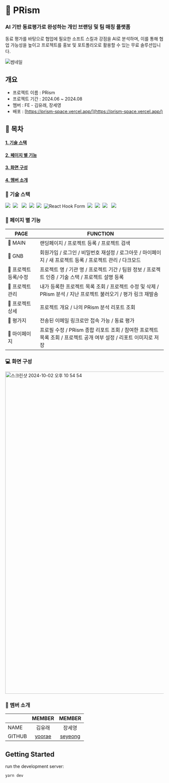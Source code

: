 # 💎 PRism

### AI 기반 동료평가로 완성하는 개인 브랜딩 및 팀 매칭 플랫폼 
동료 평가를 바탕으로 협업에 필요한 소프트 스킬과 강점을 AI로 분석하며, 이를 통해 협업 가능성을 높이고 프로젝트를 홍보 및 포트폴리오로 활용할 수 있는 무료 솔루션입니다.

![썸네일](https://github.com/user-attachments/assets/f8d72a06-3d1b-4533-ada6-bb4913cd9a98)


## 개요

- 프로젝트 이름 : PRism
- 프로젝트 기간 : 2024.06 ~ 2024.08 
- 멤버 : FE - 김유래, 장세영
- 배포 : [https://prism-space.vercel.app/](https://prism-space.vercel.app/)

## 🔖 목차

#### [1. 기술 스택](#기술-스택)

#### [2. 페이지 별 기능](#페이지-별-기능)

#### [3. 화면 구성](#-화면-구성)

#### [4. 멤버 소개](#멤버-소개)

### 🔧 기술 스택

<img src="https://img.shields.io/badge/Next.js-000000?style=flat-square&logo=Next.js&logoColor=white"/>&nbsp;
<img src="https://img.shields.io/badge/TypeScript-3178C6?style=flat-square&logo=TypeScript&logoColor=white"/> &nbsp;
<img src="https://img.shields.io/badge/Yarn-2C8EBB?style=flat-square&logo=Yarn&logoColor=white"/>&nbsp;
<img src="https://img.shields.io/badge/React Query-FF4154?style=flat-square&logo=React Query&logoColor=white"/>&nbsp;
<img src="https://img.shields.io/badge/Axios-5A29E4?style=flat-square&logo=Axios&logoColor=white"/>&nbsp;
<img src="https://img.shields.io/badge/React%20Hook%20Form-EC5990?style=flat-square&logo=React%20Hook%20Form&logoColor=white" alt="React Hook Form"/>&nbsp;
<img src="https://img.shields.io/badge/Tailwind-06B6D4?style=flat-square&logo=tailwindcss&logoColor=white"/>&nbsp;
<img src="https://img.shields.io/badge/shadcnui-000000?style=flat-square&logo=shadcnui&logoColor=white"/>&nbsp;
<img src="https://img.shields.io/badge/Eslint-4B32C3?style=flat-square&logo=Eslint&logoColor=white"/> &nbsp;
<img src="https://img.shields.io/badge/Prettier-F7B93E?style=flat-square&logo=Prettier&logoColor=white"/>&nbsp;

### 📖 페이지 별 기능

| PAGE             | FUNCTION                                                                                                                      |
| ---------------- | ----------------------------------------------------------------------------------------------------------------------------- |
| 📑 MAIN          | 랜딩페이지 / 프로젝트 등록 / 프로젝트 검색                                                                                 |
| 📑 GNB           | 회원가입 / 로그인 / 비밀번호 재설정 / 로그아웃 / 마이페이지 / 새 프로젝트 등록 / 프로젝트 관리 / 다크모드                             |
| 📑 프로젝트 등록/수정| 프로젝트 명 / 기관 명 / 프로젝트 기간 / 팀원 정보 / 프로젝트 인증 / 기술 스택 / 프로젝트 설명 등록 |
| 📑 프로젝트 관리    | 내가 등록한 프로젝트 목록 조회 / 프로젝트 수정 및 삭제 / PRism 분석 / 지난 프로젝트 불러오기 / 평가 링크 재발송                               |
| 📑 프로젝트 상세    | 프로젝트 개요 / 나의 PRism 분석 리포트 조회                                                                                  |
| 📑 평가지          | 전송된 이메일 링크로만 접속 가능 / 동료 평가                                                                            |
| 📑 마이페이지       | 프로필 수정 / PRism 종합 리포트 조회 / 참여한 프로젝트 목록 조회 / 프로젝트 공개 여부 설정 / 리포트 이미지로 저장                   |                                                                                                                  
                            
### 💻 화면 구성

<img width="1024" alt="스크린샷 2024-10-02 오후 10 54 54" src="https://github.com/user-attachments/assets/53eb2977-323f-43d8-bde9-630e45f68f8a">

### 💜 멤버 소개

|        |               MEMBER                |               MEMBER                |
| ------ | :---------------------------------: | :---------------------------------: |
| NAME   |               김유래                |               장세영                |
| GITHUB | [yoorae](https://github.com/yooleng) | [seyeong](https://github.com/JANGSEYEONG) |



## Getting Started

run the development server:

```bash
yarn dev
```
